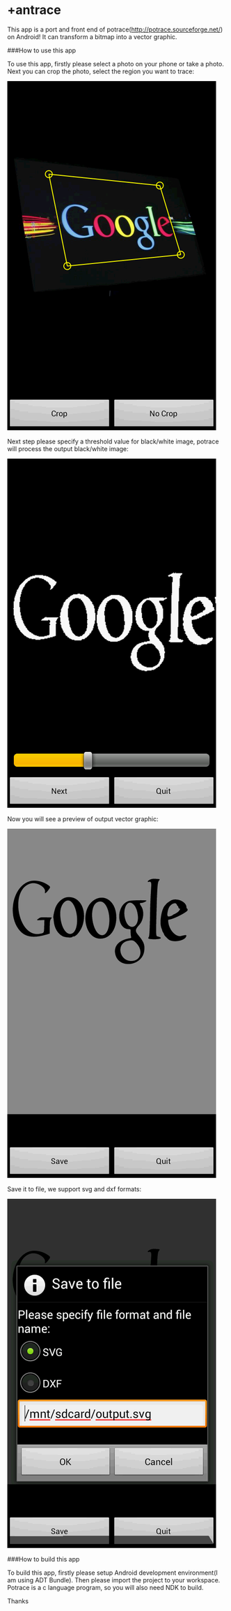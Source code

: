 +antrace
=======

This app is a port and front end of potrace(<http://potrace.sourceforge.net/>) on Android! It can transform a bitmap into a vector graphic.

###How to use this app

To use this app, firstly please select a photo on your phone or take a photo. Next you can crop the photo, select the region you want to trace:

![Image](https://raw.githubusercontent.com/jiangpeng79/antrace/master/snapshots/crop.png)

Next step please specify a threshold value for black/white image, potrace will process the output black/white image:

![Image](https://raw.githubusercontent.com/jiangpeng79/antrace/master/snapshots/threshold.png)

Now you will see a preview of output vector graphic:

![Image](https://raw.githubusercontent.com/jiangpeng79/antrace/master/snapshots/preview.png)

Save it to file, we support svg and dxf formats:

![Image](https://raw.githubusercontent.com/jiangpeng79/antrace/master/snapshots/save.png)

###How to build this app

To build this app, firstly please setup Android development environment(I am using ADT Bundle). Then please import the project to your workspace. Potrace is a c language program, so you will also need NDK to build.

Thanks

